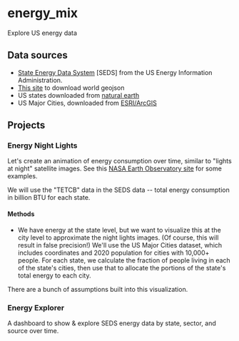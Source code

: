 # energy_mix
Explore US energy data

## Data sources

- [State Energy Data System](https://www.eia.gov/state/seds/seds-data-complete.php?sid=US#CompleteDataFile) [SEDS] from the US Energy Information Administration.
- [This site](https://geojson-maps.kyd.au) to download world geojson
- US states downloaded from [natural earth](https://www.naturalearthdata.com/downloads/110m-cultural-vectors/110m-admin-1-states-provinces/)
- US Major Cities, downloaded from [ESRI/ArcGIS](https://hub.arcgis.com/datasets/esri::usa-major-cities-3/explore)

## Projects

### Energy Night Lights

Let's create an animation of energy consumption over time, similar to "lights at night" satellite images. See this [NASA Earth Observatory site](https://earthobservatory.nasa.gov/features/NightLights) for some examples.

We will use the "TETCB" data in the SEDS data -- total energy consumption in billion BTU for each state.

#### Methods
- We have energy at the state level, but we want to visualize this at the city level to approximate the night lights images. (Of course, this will result in false precision!)
We'll use the US Major Cities dataset, which includes coordinates and 2020 population for cities with 10,000+ people. For each state, we calculate the fraction of people living in each of the state's cities, then use that to allocate the portions of the state's total energy to each city.

There are a bunch of assumptions built into this visualization.




### Energy Explorer

A dashboard to show & explore SEDS energy data by state, sector, and source over time.
